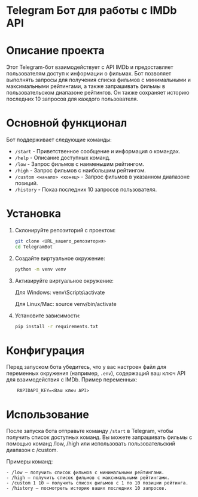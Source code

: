 # Telegram Бот для работы с IMDb API

# Описание проекта

Этот Telegram-бот взаимодействует с API IMDb и предоставляет пользователям доступ к информации о фильмах. 
Бот позволяет выполнять запросы для получения списка фильмов с минимальными и максимальными рейтингами, 
а также запрашивать фильмы в пользовательском диапазоне рейтингов.
Он также сохраняет историю последних 10 запросов для каждого пользователя.

# Основной функционал

Бот поддерживает следующие команды:
- `/start` - Приветственное сообщение и информация о командах.
- `/help` - Описание доступных команд.
- `/low` - Запрос фильмов с наименьшим рейтингом.
- `/high` - Запрос фильмов с наибольшим рейтингом.
- `/custom <начало> <конец>` - Запрос фильмов в указанном диапазоне позиций.
- `/history` - Показ последних 10 запросов пользователя.

# Установка

1. Склонируйте репозиторий с проектом:
   ```bash
   git clone <URL_вашего_репозитория>
   cd TelegramBot

2. Создайте виртуальное окружение: 
    ```bash
    python -m venv venv

3. Активируйте виртуальное окружение:

    Для Windows: venv\Scripts\activate

    Для Linux/Mac: source venv/bin/activate

4. Установите зависимости:
    ```bash
    pip install -r requirements.txt

# Конфигурация

Перед запуском бота убедитесь, что у вас настроен файл для переменных окружения (например, `.env`), 
содержащий ваш ключ API для взаимодействия с IMDb. Пример переменных:
```
    RAPIDAPI_KEY=<Ваш ключ API>
```

# Использование

После запуска бота отправьте команду `/start` в Telegram, чтобы получить список доступных команд. 
Вы можете запрашивать фильмы с помощью команд /low, /high или использовать пользовательский диапазон с /custom.

Примеры команд:

    - /low — получить список фильмов с минимальными рейтингами.
    - /high — получить список фильмов с максимальными рейтингами.
    - /custom 1 10 — получить список фильмов с 1 по 10 позиции рейтинга.
    - /history — посмотреть историю ваших последних 10 запросов.

